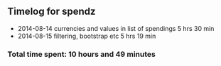 ## Timelog for spendz
* 2014-08-14 currencies and values in list of spendings 5 hrs 30 min
* 2014-08-15 filtering, bootstrap etc 5 hrs 19 min

### Total time spent: 10 hours and 49 minutes 
